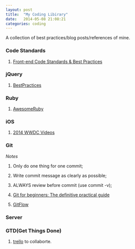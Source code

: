```yaml
---
layout: post
title:  "My Coding Libirary"
date:   2014-05-08 21:08:21
categories: coding
---
```


A collection of best practices/blog posts/references of mine.

### Code Standards
1. [Front-end Code Standards & Best Practices](http://isobar-idev.github.io/code-standards/)

### jQuery
1. [BestPractices](http://gregfranko.com/jquery-best-practices/#/13)

### Ruby
1. [AwesomeRuby](https://github.com/markets/awesome-ruby)

### iOS
1. [2014 WWDC Videos](https://developer.apple.com/videos/wwdc/2014/)

### Git
*Notes*
1. Only do one thing for one commit;
2. Write commit message as clearly as possible;
3. ALWAYS review before commit (use commit -v);

1. [Git for beginners: The definitive practical guide](http://stackoverflow.com/questions/315911/git-for-beginners-the-definitive-practical-guide)
2. [GitFlow](http://nvie.com/posts/a-successful-git-branching-model/)

### Server

### GTD(Get Things Done)
1. [trello](www.trello.com) to collaborte.
